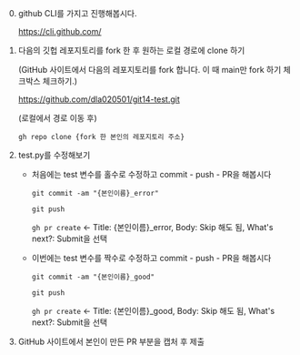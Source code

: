 0. github CLI를 가지고 진행해봅시다.
   
    https://cli.github.com/

1. 다음의 깃헙 레포지토리를 fork 한 후 원하는 로컬 경로에 clone 하기
   
    (GitHub 사이트에서 다음의 레포지토리를 fork 합니다. 이 때 main만 fork 하기 체크박스 체크하기.)
    
    https://github.com/dla020501/git14-test.git
    
    (로컬에서 경로 이동 후)
    
    `gh repo clone {fork 한 본인의 레포지토리 주소}`

2. test.py를 수정해보기   
   * 처음에는 test 변수를 홀수로 수정하고 commit - push - PR을 해봅시다
        
        `git commit -am "{본인이름}_error"`
        
        `git push`
        
        `gh pr create` <- Title: {본인이름}_error, Body: Skip 해도 됨, What's next?: Submit을 선택
                
    * 이번에는 test 변수를 짝수로 수정하고 commit - push - PR을 해봅시다
        
        `git commit -am "{본인이름}_good"`
        
        `git push`
        
        `gh pr create` <- Title: {본인이름}_good, Body: Skip 해도 됨, What's next?: Submit을 선택        

3. GitHub 사이트에서 본인이 만든 PR 부분을 캡처 후 제출